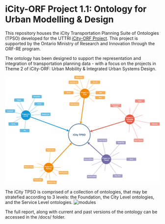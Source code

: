 # iCity-ORF Project 1.1: Ontology for Urban Modelling & Design
This repository houses the iCity Transportation Planning Suite of Ontologies (TPSO) developed for the UTTRI [iCity-ORF Project](http://uttri.utoronto.ca/research/projects/icity-urban-informatics-sustainable-metropolitan-growth/). This project is supported by the Ontario Ministry of Research and Innovation through the ORF-RE program.

The ontology has been designed to support the representation and integration of transportation planning data - with a focus on the projects in Theme 2 of iCity-ORF: Urban Mobility & Integrated Urban Systems Design.

![project  diagram](./diagrams/1_icity_TPSO_projects.png "TPSO and iCity Projects")

The iCity TPSO is comprised of a collection of ontologies, that may be stratefied according to 3 levels: the Foundation, the City Level ontologies, and the Service Level ontologies.
![modules](./diagrams/6_icity_modules_detail.png&s=200 "TPSO levels")

The full report, along with current and past versions of the ontology can be accessed in the /docs/ folder.



